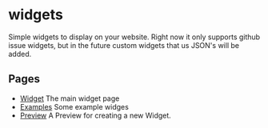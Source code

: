 # widgets
Simple widgets to display on your website. Right now it only supports github issue widgets, but in the future custom widgets that us JSON's will be added.

## Pages
- [Widget](./widget.html?type=github-issues) The main widget page
- [Examples](./examples.html) Some example widges
- [Preview](./preview.html) A Preview for creating a new Widget.